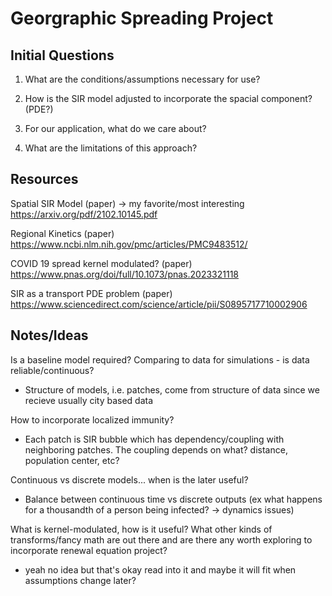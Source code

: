 # Georgraphic Spreading Project

## Initial Questions

1. What are the conditions/assumptions necessary for use?

2. How is the SIR model adjusted to incorporate the spacial component? (PDE?)

3. For our application, what do we care about?

4. What are the limitations of this approach?


## Resources

Spatial SIR Model (paper) -> my favorite/most interesting
<https://arxiv.org/pdf/2102.10145.pdf>

Regional Kinetics (paper) 
<https://www.ncbi.nlm.nih.gov/pmc/articles/PMC9483512/>

COVID 19 spread kernel modulated? (paper)
<https://www.pnas.org/doi/full/10.1073/pnas.2023321118>

SIR as a transport PDE problem (paper)
<https://www.sciencedirect.com/science/article/pii/S0895717710002906>

## Notes/Ideas

Is a baseline model required? Comparing to data for simulations - is data reliable/continuous?

- Structure of models, i.e. patches, come from structure of data since we recieve usually city based data

How to incorporate localized immunity?

- Each patch is SIR bubble which has dependency/coupling with neighboring patches. The coupling depends on what? distance, population center, etc?

Continuous vs discrete models... when is the later useful?

- Balance between continuous time vs discrete outputs (ex what happens for a thousandth of a person being infected? -> dynamics issues)

What is kernel-modulated, how is it useful? What other kinds of transforms/fancy math are out there and are there any worth exploring to incorporate renewal equation project?

- yeah no idea but that's okay read into it and maybe it will fit when assumptions change later? 